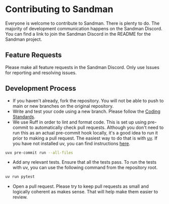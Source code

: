 # Contributing to Sandman

Everyone is welcome to contribute to Sandman. There is plenty to do. The majority of development communication happens on the Sandman Discord. You can find a link to join the Sandman Discord in the README for the Sandman project.

## Feature Requests

Please make all feature requests in the Sandman Discord. Only use Issues for reporting and resolving issues.

## Development Process

 - If you haven't already, fork the repository. You will not be able to push to main or new branches on the original repository.
 - Write and test your code using a new branch. Please follow the [Coding Standards](CODING-STANDARDS.md).
 - We use Ruff in order to lint and format code. This is set up using pre-commit to automatically check pull requests. Although you don't need to run this as an actual pre-commit hook locally, it's a good idea to run it prior to making a pull request. The easiest way to do that is with [uv](https://docs.astral.sh/uv). If you have not installed uv, you can find instructions [here](https://docs.astral.sh/uv/getting-started/installation/).
 ```bash
 uvx pre-commit run --all-files
 ```
  - Add any relevant tests. Ensure that all the tests pass. To run the tests with uv, you can use the following command from the repository root.
  ```bash
  uv run pytest
  ```
  - Open a pull request. Please try to keep pull requests as small and logically coherent as makes sense. That will help make them easier to review.